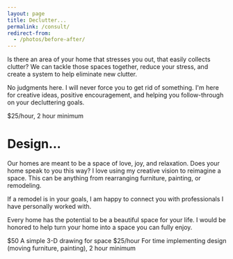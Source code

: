 ```yaml
---
layout: page
title: Declutter...
permalink: /consult/
redirect-from:
  - /photos/before-after/
---
```


Is there an area of your home that stresses you out, that easily collects clutter? We can tackle those spaces together, reduce your stress, and create a system to help eliminate new clutter.

No judgments here. I will never force you to get rid of something. I'm here for creative ideas, positive encouragement, and helping you follow-through on your decluttering goals.

<span class="rate-info">
  $25/hour, 2 hour minimum
</span>

# Design... #

Our homes are meant to be a space of love, joy, and relaxation. Does your home speak to you this way? I love using my creative vision to reimagine a space. This can be anything from rearranging furniture, painting, or remodeling.

If a remodel is in your goals, I am happy to connect you with professionals I have personally worked with.

Every home has the potential to be a beautiful space for your life. I would be honored to help turn your home into a space you can fully enjoy.

<span class="rate-info">
  $50 A simple 3-D drawing for space
</span>

<span class="rate-info">
  $25/hour For time implementing design (moving furniture, painting), 2 hour minimum
</span>
